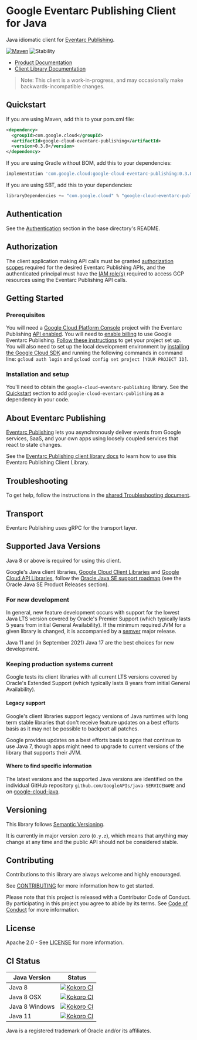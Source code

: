 # Google Eventarc Publishing Client for Java

Java idiomatic client for [Eventarc Publishing][product-docs].

[![Maven][maven-version-image]][maven-version-link]
![Stability][stability-image]

- [Product Documentation][product-docs]
- [Client Library Documentation][javadocs]

> Note: This client is a work-in-progress, and may occasionally
> make backwards-incompatible changes.


## Quickstart


If you are using Maven, add this to your pom.xml file:


```xml
<dependency>
  <groupId>com.google.cloud</groupId>
  <artifactId>google-cloud-eventarc-publishing</artifactId>
  <version>0.3.0</version>
</dependency>
```

If you are using Gradle without BOM, add this to your dependencies:

```Groovy
implementation 'com.google.cloud:google-cloud-eventarc-publishing:0.3.0'
```

If you are using SBT, add this to your dependencies:

```Scala
libraryDependencies += "com.google.cloud" % "google-cloud-eventarc-publishing" % "0.3.0"
```

## Authentication

See the [Authentication][authentication] section in the base directory's README.

## Authorization

The client application making API calls must be granted [authorization scopes][auth-scopes] required for the desired Eventarc Publishing APIs, and the authenticated principal must have the [IAM role(s)][predefined-iam-roles] required to access GCP resources using the Eventarc Publishing API calls.

## Getting Started

### Prerequisites

You will need a [Google Cloud Platform Console][developer-console] project with the Eventarc Publishing [API enabled][enable-api].
You will need to [enable billing][enable-billing] to use Google Eventarc Publishing.
[Follow these instructions][create-project] to get your project set up. You will also need to set up the local development environment by
[installing the Google Cloud SDK][cloud-sdk] and running the following commands in command line:
`gcloud auth login` and `gcloud config set project [YOUR PROJECT ID]`.

### Installation and setup

You'll need to obtain the `google-cloud-eventarc-publishing` library.  See the [Quickstart](#quickstart) section
to add `google-cloud-eventarc-publishing` as a dependency in your code.

## About Eventarc Publishing


[Eventarc Publishing][product-docs] lets you asynchronously deliver events from Google services, SaaS, and your own apps using loosely coupled services that react to state changes.

See the [Eventarc Publishing client library docs][javadocs] to learn how to
use this Eventarc Publishing Client Library.






## Troubleshooting

To get help, follow the instructions in the [shared Troubleshooting document][troubleshooting].

## Transport

Eventarc Publishing uses gRPC for the transport layer.

## Supported Java Versions

Java 8 or above is required for using this client.

Google's Java client libraries,
[Google Cloud Client Libraries][cloudlibs]
and
[Google Cloud API Libraries][apilibs],
follow the
[Oracle Java SE support roadmap][oracle]
(see the Oracle Java SE Product Releases section).

### For new development

In general, new feature development occurs with support for the lowest Java
LTS version covered by  Oracle's Premier Support (which typically lasts 5 years
from initial General Availability). If the minimum required JVM for a given
library is changed, it is accompanied by a [semver][semver] major release.

Java 11 and (in September 2021) Java 17 are the best choices for new
development.

### Keeping production systems current

Google tests its client libraries with all current LTS versions covered by
Oracle's Extended Support (which typically lasts 8 years from initial
General Availability).

#### Legacy support

Google's client libraries support legacy versions of Java runtimes with long
term stable libraries that don't receive feature updates on a best efforts basis
as it may not be possible to backport all patches.

Google provides updates on a best efforts basis to apps that continue to use
Java 7, though apps might need to upgrade to current versions of the library
that supports their JVM.

#### Where to find specific information

The latest versions and the supported Java versions are identified on
the individual GitHub repository `github.com/GoogleAPIs/java-SERVICENAME`
and on [google-cloud-java][g-c-j].

## Versioning


This library follows [Semantic Versioning](http://semver.org/).


It is currently in major version zero (``0.y.z``), which means that anything may change at any time
and the public API should not be considered stable.


## Contributing


Contributions to this library are always welcome and highly encouraged.

See [CONTRIBUTING][contributing] for more information how to get started.

Please note that this project is released with a Contributor Code of Conduct. By participating in
this project you agree to abide by its terms. See [Code of Conduct][code-of-conduct] for more
information.


## License

Apache 2.0 - See [LICENSE][license] for more information.

## CI Status

Java Version | Status
------------ | ------
Java 8 | [![Kokoro CI][kokoro-badge-image-2]][kokoro-badge-link-2]
Java 8 OSX | [![Kokoro CI][kokoro-badge-image-3]][kokoro-badge-link-3]
Java 8 Windows | [![Kokoro CI][kokoro-badge-image-4]][kokoro-badge-link-4]
Java 11 | [![Kokoro CI][kokoro-badge-image-5]][kokoro-badge-link-5]

Java is a registered trademark of Oracle and/or its affiliates.

[product-docs]: https://cloud.google.com/eventarc/docs
[javadocs]: https://googleapis.dev/java/google-cloud-eventarc-publishing/latest/index.html
[kokoro-badge-image-1]: http://storage.googleapis.com/cloud-devrel-public/java/badges/java-eventarc-publishing/java7.svg
[kokoro-badge-link-1]: http://storage.googleapis.com/cloud-devrel-public/java/badges/java-eventarc-publishing/java7.html
[kokoro-badge-image-2]: http://storage.googleapis.com/cloud-devrel-public/java/badges/java-eventarc-publishing/java8.svg
[kokoro-badge-link-2]: http://storage.googleapis.com/cloud-devrel-public/java/badges/java-eventarc-publishing/java8.html
[kokoro-badge-image-3]: http://storage.googleapis.com/cloud-devrel-public/java/badges/java-eventarc-publishing/java8-osx.svg
[kokoro-badge-link-3]: http://storage.googleapis.com/cloud-devrel-public/java/badges/java-eventarc-publishing/java8-osx.html
[kokoro-badge-image-4]: http://storage.googleapis.com/cloud-devrel-public/java/badges/java-eventarc-publishing/java8-win.svg
[kokoro-badge-link-4]: http://storage.googleapis.com/cloud-devrel-public/java/badges/java-eventarc-publishing/java8-win.html
[kokoro-badge-image-5]: http://storage.googleapis.com/cloud-devrel-public/java/badges/java-eventarc-publishing/java11.svg
[kokoro-badge-link-5]: http://storage.googleapis.com/cloud-devrel-public/java/badges/java-eventarc-publishing/java11.html
[stability-image]: https://img.shields.io/badge/stability-preview-yellow
[maven-version-image]: https://img.shields.io/maven-central/v/com.google.cloud/google-cloud-eventarc-publishing.svg
[maven-version-link]: https://search.maven.org/search?q=g:com.google.cloud%20AND%20a:google-cloud-eventarc-publishing&core=gav
[authentication]: https://github.com/googleapis/google-cloud-java#authentication
[auth-scopes]: https://developers.google.com/identity/protocols/oauth2/scopes
[predefined-iam-roles]: https://cloud.google.com/iam/docs/understanding-roles#predefined_roles
[iam-policy]: https://cloud.google.com/iam/docs/overview#cloud-iam-policy
[developer-console]: https://console.developers.google.com/
[create-project]: https://cloud.google.com/resource-manager/docs/creating-managing-projects
[cloud-sdk]: https://cloud.google.com/sdk/
[troubleshooting]: https://github.com/googleapis/google-cloud-common/blob/main/troubleshooting/readme.md#troubleshooting
[contributing]: https://github.com/googleapis/java-eventarc-publishing/blob/main/CONTRIBUTING.md
[code-of-conduct]: https://github.com/googleapis/java-eventarc-publishing/blob/main/CODE_OF_CONDUCT.md#contributor-code-of-conduct
[license]: https://github.com/googleapis/java-eventarc-publishing/blob/main/LICENSE
[enable-billing]: https://cloud.google.com/apis/docs/getting-started#enabling_billing
[enable-api]: https://console.cloud.google.com/flows/enableapi?apiid=eventarc-publishing.googleapis.com
[libraries-bom]: https://github.com/GoogleCloudPlatform/cloud-opensource-java/wiki/The-Google-Cloud-Platform-Libraries-BOM
[shell_img]: https://gstatic.com/cloudssh/images/open-btn.png

[semver]: https://semver.org/
[cloudlibs]: https://cloud.google.com/apis/docs/client-libraries-explained
[apilibs]: https://cloud.google.com/apis/docs/client-libraries-explained#google_api_client_libraries
[oracle]: https://www.oracle.com/java/technologies/java-se-support-roadmap.html
[g-c-j]: http://github.com/googleapis/google-cloud-java
